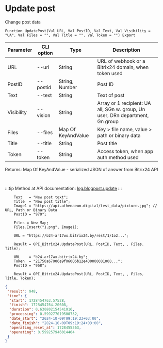 ﻿---
sidebar_position: 2
---

# Update post
 Change post data



`Function UpdatePost(Val URL, Val PostID, Val Text, Val Visibility = "UA", Val Files = "", Val Title = "", Val Token = "") Export`

  | Parameter | CLI option | Type | Description |
  |-|-|-|-|
  | URL | --url | String | URL of webhook or a Bitrix24 domain, when token used |
  | PostID | --postid | String, Number | Post ID |
  | Text | --text | String | Text of post |
  | Visibility | --vision | String | Array or 1 recipient: UA all, SGn w. group, Un user, DRn department, Gn group |
  | Files | --files | Map Of KeyAndValue | Key > file name, value > path or binary data |
  | Title | --title | String | Post title |
  | Token | --token | String | Access token, when app auth method used |

  
  Returns:  Map Of KeyAndValue - serialized JSON of answer from Bitrix24 API

<br/>

:::tip
Method at API documentation: [log.blogpost.update](https://dev.1c-bitrix.ru/rest_help/log/log_blogpost_update.php)
:::
<br/>


```bsl title="Code example"
    Text   = "New post text";
    Title  = "New post title";
    Image1 = "https://api.athenaeum.digital/test_data/picture.jpg"; // URL, Path or Binary Data
    PostID = "970";

    Files = New Map;
    Files.Insert("1.png", Image1);

    URL = "https://b24-ar17wx.bitrix24.by/rest/1/1o2...";

    Result = OPI_Bitrix24.UpdatePost(URL, PostID, Text, , Files, Title);

    URL    = "b24-ar17wx.bitrix24.by";
    Token  = "21750a67006e9f06006b12e400000001000...";
    PostID = "968";

    Result = OPI_Bitrix24.UpdatePost(URL, PostID, Text, , Files, Title, Token);
```
 



```json title="Result"
{
 "result": 948,
 "time": {
  "start": 1728454763.57528,
  "finish": 1728454764.20608,
  "duration": 0.630802154541016,
  "processing": 0.599277019500732,
  "date_start": "2024-10-09T09:19:23+03:00",
  "date_finish": "2024-10-09T09:19:24+03:00",
  "operating_reset_at": 1728455363,
  "operating": 0.599257946014404
 }
}
```
